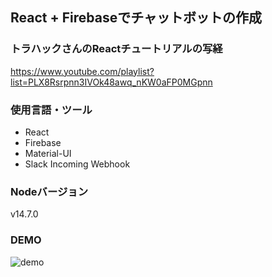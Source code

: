 ## React + Firebaseでチャットボットの作成

### トラハックさんのReactチュートリアルの写経
https://www.youtube.com/playlist?list=PLX8Rsrpnn3IVOk48awq_nKW0aFP0MGpnn

### 使用言語・ツール
- React
- Firebase
- Material-UI
- Slack Incoming Webhook

### Nodeバージョン
v14.7.0

### DEMO
![demo](https://user-images.githubusercontent.com/33571737/101229409-73033c00-36e3-11eb-9bef-f5362487e171.gif)